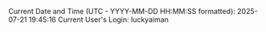 Current Date and Time (UTC - YYYY-MM-DD HH:MM:SS formatted): 2025-07-21 19:45:16
Current User's Login: luckyaiman
